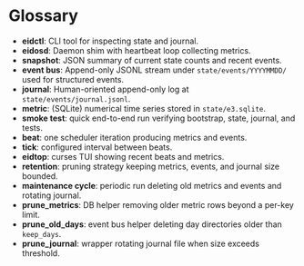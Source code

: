 # Glossary

- **eidctl**: CLI tool for inspecting state and journal.
- **eidosd**: Daemon shim with heartbeat loop collecting metrics.
- **snapshot**: JSON summary of current state counts and recent events.
- **event bus**: Append-only JSONL stream under `state/events/YYYYMMDD/` used for structured events.
- **journal**: Human-oriented append-only log at `state/events/journal.jsonl`.
- **metric**: (SQLite) numerical time series stored in `state/e3.sqlite`.
- **smoke test**: quick end-to-end run verifying bootstrap, state, journal, and tests.
- **beat**: one scheduler iteration producing metrics and events.
- **tick**: configured interval between beats.
- **eidtop**: curses TUI showing recent beats and metrics.
- **retention**: pruning strategy keeping metrics, events, and journal size bounded.
- **maintenance cycle**: periodic run deleting old metrics and events and rotating journal.
- **prune_metrics**: DB helper removing older metric rows beyond a per-key limit.
- **prune_old_days**: event bus helper deleting day directories older than ``keep_days``.
- **prune_journal**: wrapper rotating journal file when size exceeds threshold.
